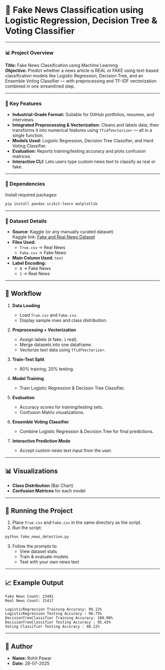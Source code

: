 # 📰 Fake News Classification using Logistic Regression, Decision Tree & Voting Classifier

---

### 📊 Project Overview
**Title:** Fake News Classification using Machine Learning  
**Objective:** Predict whether a news article is REAL or FAKE using text-based classification models like Logistic Regression, Decision Tree, and an Ensemble Voting Classifier — with preprocessing and TF-IDF vectorization combined in one streamlined step.

---

### 🧠 Key Features
- **Industrial-Grade Format:** Suitable for GitHub portfolios, resumes, and interviews.
- **Integrated Preprocessing & Vectorization:** Cleans and labels data, then transforms it into numerical features using `TfidfVectorizer` — all in a single function.
- **Models Used:** Logistic Regression, Decision Tree Classifier, and Hard Voting Classifier.
- **Evaluation:** Reports training/testing accuracy and plots confusion matrices.
- **Interactive CLI:** Lets users type custom news text to classify as real or fake.

---

### 🧰 Dependencies
Install required packages:
```bash
pip install pandas scikit-learn matplotlib
```

---

### 📁 Dataset Details
* **Source:** Kaggle (or any manually curated dataset)  
  Kaggle link: [Fake and Real News Dataset](https://www.kaggle.com/datasets/clmentbisaillon/fake-and-real-news-dataset)
* **Files Used:**
  * `True.csv` → Real News  
  * `Fake.csv` → Fake News  
* **Main Column Used:** `text`  
* **Label Encoding:**
  * `0` → Fake News  
  * `1` → Real News  

---

## 📂 Workflow
1. **Data Loading**  
   - Load `True.csv` and `Fake.csv`.
   - Display sample rows and class distribution.

2. **Preprocessing + Vectorization**  
   - Assign labels (`0` fake, `1` real).
   - Merge datasets into one dataframe.
   - Vectorize text data using `TfidfVectorizer`.

3. **Train-Test Split**  
   - 80% training, 20% testing.

4. **Model Training**  
   - Train Logistic Regression & Decision Tree Classifier.

5. **Evaluation**  
   - Accuracy scores for training/testing sets.
   - Confusion Matrix visualizations.

6. **Ensemble Voting Classifier**  
   - Combine Logistic Regression & Decision Tree for final predictions.

7. **Interactive Prediction Mode**  
   - Accept custom news text input from the user.

---

## 📊 Visualizations
- **Class Distribution** (Bar Chart)
- **Confusion Matrices** for each model

---

## 🚀 Running the Project
1. Place `True.csv` and `Fake.csv` in the same directory as the script.
2. Run the script:
```bash
python fake_news_detection.py
```
3. Follow the prompts to:
   - View dataset stats  
   - Train & evaluate models  
   - Test with your own news text  

---

## 📈 Example Output
```
Fake News Count: 23481
Real News Count: 21417

LogisticRegression Training Accuracy: 99.12%
LogisticRegression Testing Accuracy : 98.75%
DecisionTreeClassifier Training Accuracy: 100.00%
DecisionTreeClassifier Testing Accuracy : 95.43%
Voting Classifier Testing Accuracy : 98.12%
```

---

## 📜 Author
- **Name:** Rohit Pawar  
- **Date:** 28-07-2025  
